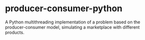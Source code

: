 # producer-consumer-python
A Python multithreading implementation of a problem based on the producer-consumer model, simulating a marketplace with different products.
